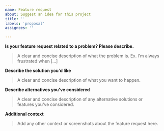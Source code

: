 ```yaml
---
name: Feature request
about: Suggest an idea for this project
title: ''
labels: 'proposal'
assignees: ''

---
```


**Is your feature request related to a problem? Please describe.**
> A clear and concise description of what the problem is. Ex. I'm always frustrated when [...]

**Describe the solution you'd like**
> A clear and concise description of what you want to happen.

**Describe alternatives you've considered**
> A clear and concise description of any alternative solutions or features you've considered.

**Additional context**
> Add any other context or screenshots about the feature request here.
